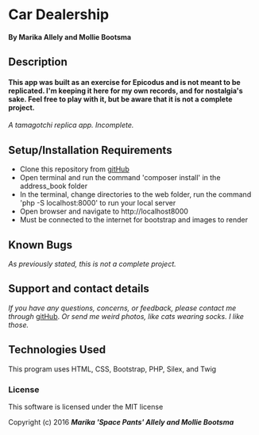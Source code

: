# Car Dealership

#### By Marika Allely and Mollie Bootsma

## Description

#### This app was built as an exercise for Epicodus and is not meant to be replicated.  I'm keeping it here for my own records, and for nostalgia's sake.  Feel free to play with it, but be aware that it is not a complete project.

_A tamagotchi replica app.  Incomplete._

## Setup/Installation Requirements

* Clone this repository from [gitHub](https://github.com/MBAllely/tamagotchi)
* Open terminal and run the command 'composer install' in the address_book folder
* In the terminal, change directories to the web folder, run the command 'php -S localhost:8000' to run your local server
* Open browser and navigate to http://localhost8000
* Must be connected to the internet for bootstrap and images to render

## Known Bugs
_As previously stated, this is not a complete project._

## Support and contact details

_If you have any questions, concerns, or feedback, please contact me through_ [gitHub](https://github.com/MBAllely).
_Or send me weird photos, like cats wearing socks.  I like those._

## Technologies Used

This program uses HTML, CSS, Bootstrap, PHP, Silex, and Twig

### License

This software is licensed under the MIT license

Copyright (c) 2016 _**Marika 'Space Pants' Allely and Mollie Bootsma**_
